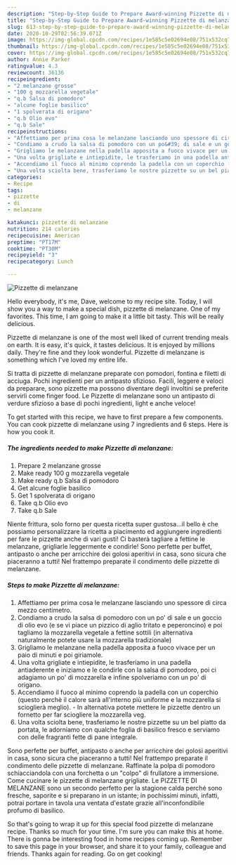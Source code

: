 ```yaml
---
description: "Step-by-Step Guide to Prepare Award-winning Pizzette di melanzane"
title: "Step-by-Step Guide to Prepare Award-winning Pizzette di melanzane"
slug: 613-step-by-step-guide-to-prepare-award-winning-pizzette-di-melanzane
date: 2020-10-29T02:56:39.071Z
image: https://img-global.cpcdn.com/recipes/1e585c5e02694e08/751x532cq70/pizzette-di-melanzane-recipe-main-photo.jpg
thumbnail: https://img-global.cpcdn.com/recipes/1e585c5e02694e08/751x532cq70/pizzette-di-melanzane-recipe-main-photo.jpg
cover: https://img-global.cpcdn.com/recipes/1e585c5e02694e08/751x532cq70/pizzette-di-melanzane-recipe-main-photo.jpg
author: Annie Parker
ratingvalue: 4.3
reviewcount: 36136
recipeingredient:
- "2 melanzane grosse"
- "100 g mozzarella vegetale"
- "q.b Salsa di pomodoro"
- "alcune foglie basilico"
- "1 spolverata di origano"
- "q.b Olio evo"
- "q.b Sale"
recipeinstructions:
- "Affettiamo per prima cosa le melanzane lasciando uno spessore di circa mezzo centimetro."
- "Condiamo a crudo la salsa di pomodoro con un po&#39; di sale e un goccio di olio evo (e se vi piace un pizzico di aglio tritato e peperoncino) e poi tagliamo la mozzarella vegetale a fettine sottili (in alternativa naturalmente potete usare la mozzarella tradizionale)"
- "Grigliamo le melanzane nella padella apposita a fuoco vivace per un paio di minuti e poi giriamole."
- "Una volta grigliate e intiepidite, le trasferiamo in una padella antiaderente e iniziamo e le condirle con la salsa di pomodoro, poi ci adagiamo un po&#39; di mozzarella e infine spolveriamo con un po&#39; di origano."
- "Accendiamo il fuoco al minimo coprendo la padella con un coperchio (questo perchè il calore sarà all&#39;interno più uniforme e la mozzarella si scioglierà meglio). In alternativa potete mettere le pizzette dentro un fornetto per far sciogliere la mozzarella veg."
- "Una volta sciolta bene, trasferiamo le nostre pizzette su un bel piatto da portata, le adorniamo con qualche foglia di basilico fresco e serviamo con delle fragranti fette di pane integrale."
categories:
- Recipe
tags:
- pizzette
- di
- melanzane

katakunci: pizzette di melanzane 
nutrition: 214 calories
recipecuisine: American
preptime: "PT17M"
cooktime: "PT30M"
recipeyield: "3"
recipecategory: Lunch

---
```



![Pizzette di melanzane](https://img-global.cpcdn.com/recipes/1e585c5e02694e08/751x532cq70/pizzette-di-melanzane-recipe-main-photo.jpg)

Hello everybody, it's me, Dave, welcome to my recipe site. Today, I will show you a way to make a special dish, pizzette di melanzane. One of my favorites. This time, I am going to make it a little bit tasty. This will be really delicious.

Pizzette di melanzane is one of the most well liked of current trending meals on earth. It is easy, it's quick, it tastes delicious. It is enjoyed by millions daily. They're fine and they look wonderful. Pizzette di melanzane is something which I've loved my entire life.

Si tratta di pizzette di melanzane preparate con pomodori, fontina e filetti di acciuga. Pochi ingredienti per un antipasto sfizioso. Facili, leggere e veloci da preparare, sono pizzette ma possono diventare degli involtini se preferite servirli come finger food. Le Pizzette di melanzane sono un antipasto di verdure sfizioso a base di pochi ingredienti, light e anche veloce!


To get started with this recipe, we have to first prepare a few components. You can cook pizzette di melanzane using 7 ingredients and 6 steps. Here is how you cook it.

<!--inarticleads1-->

##### The ingredients needed to make Pizzette di melanzane:

1. Prepare 2 melanzane grosse
1. Make ready 100 g mozzarella vegetale
1. Make ready q.b Salsa di pomodoro
1. Get alcune foglie basilico
1. Get 1 spolverata di origano
1. Take q.b Olio evo
1. Take q.b Sale


Niente frittura, solo forno per questa ricetta super gustosa…il bello è che possiamo personalizzare la ricetta a piacimento ed aggiungere ingredienti per fare le pizzette anche di vari gusti! Ci basterà tagliare a fettine le melanzane, grigliarle leggermente e condirle! Sono perfette per buffet, antipasto o anche per arricchire dei golosi aperitivi in casa, sono sicura che piaceranno a tutti! Nel frattempo preparate il condimento delle pizzette di melanzane. 

<!--inarticleads2-->

##### Steps to make Pizzette di melanzane:

1. Affettiamo per prima cosa le melanzane lasciando uno spessore di circa mezzo centimetro.
1. Condiamo a crudo la salsa di pomodoro con un po&#39; di sale e un goccio di olio evo (e se vi piace un pizzico di aglio tritato e peperoncino) e poi tagliamo la mozzarella vegetale a fettine sottili (in alternativa naturalmente potete usare la mozzarella tradizionale)
1. Grigliamo le melanzane nella padella apposita a fuoco vivace per un paio di minuti e poi giriamole.
1. Una volta grigliate e intiepidite, le trasferiamo in una padella antiaderente e iniziamo e le condirle con la salsa di pomodoro, poi ci adagiamo un po&#39; di mozzarella e infine spolveriamo con un po&#39; di origano.
1. Accendiamo il fuoco al minimo coprendo la padella con un coperchio (questo perchè il calore sarà all&#39;interno più uniforme e la mozzarella si scioglierà meglio). - In alternativa potete mettere le pizzette dentro un fornetto per far sciogliere la mozzarella veg.
1. Una volta sciolta bene, trasferiamo le nostre pizzette su un bel piatto da portata, le adorniamo con qualche foglia di basilico fresco e serviamo con delle fragranti fette di pane integrale.


Sono perfette per buffet, antipasto o anche per arricchire dei golosi aperitivi in casa, sono sicura che piaceranno a tutti! Nel frattempo preparate il condimento delle pizzette di melanzane. Raffinate la polpa di pomodoro schiacciandola con una forchetta o un &#34;colpo&#34; di frullatore a immersione. Come cucinare le pizzette di melanzane grigliate. Le PIZZETTE DI MELANZANE sono un secondo perfetto per la stagione calda perché sono fresche, saporite e si preparano in un istante; in pochissimi minuti, infatti, potrai portare in tavola una ventata d&#39;estate grazie all&#39;inconfondibile profumo di basilico. 

So that's going to wrap it up for this special food pizzette di melanzane recipe. Thanks so much for your time. I'm sure you can make this at home. There is gonna be interesting food in home recipes coming up. Remember to save this page in your browser, and share it to your family, colleague and friends. Thanks again for reading. Go on get cooking!

